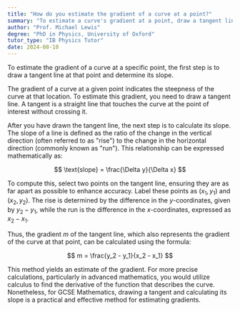 ```yaml
---
title: "How do you estimate the gradient of a curve at a point?"
summary: "To estimate a curve's gradient at a point, draw a tangent line and calculate its slope. This provides the rate of change at that specific point on the curve."
author: "Prof. Michael Lewis"
degree: "PhD in Physics, University of Oxford"
tutor_type: "IB Physics Tutor"
date: 2024-08-10
---
```


To estimate the gradient of a curve at a specific point, the first step is to draw a tangent line at that point and determine its slope.

The gradient of a curve at a given point indicates the steepness of the curve at that location. To estimate this gradient, you need to draw a tangent line. A tangent is a straight line that touches the curve at the point of interest without crossing it.

After you have drawn the tangent line, the next step is to calculate its slope. The slope of a line is defined as the ratio of the change in the vertical direction (often referred to as "rise") to the change in the horizontal direction (commonly known as "run"). This relationship can be expressed mathematically as:

$$
\text{slope} = \frac{\Delta y}{\Delta x}
$$

To compute this, select two points on the tangent line, ensuring they are as far apart as possible to enhance accuracy. Label these points as $(x_1, y_1)$ and $(x_2, y_2)$. The rise is determined by the difference in the $y$-coordinates, given by $y_2 - y_1$, while the run is the difference in the $x$-coordinates, expressed as $x_2 - x_1$.

Thus, the gradient $m$ of the tangent line, which also represents the gradient of the curve at that point, can be calculated using the formula:

$$
m = \frac{y_2 - y_1}{x_2 - x_1}
$$

This method yields an estimate of the gradient. For more precise calculations, particularly in advanced mathematics, you would utilize calculus to find the derivative of the function that describes the curve. Nonetheless, for GCSE Mathematics, drawing a tangent and calculating its slope is a practical and effective method for estimating gradients.
    